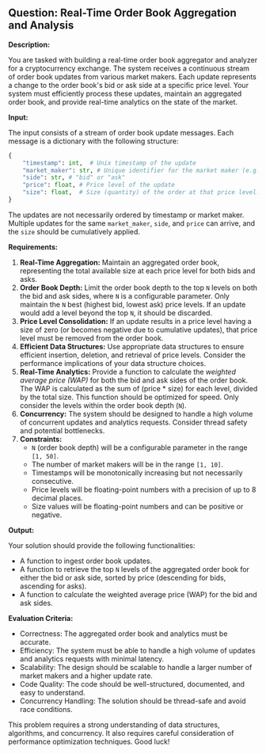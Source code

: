 ## Question: Real-Time Order Book Aggregation and Analysis

**Description:**

You are tasked with building a real-time order book aggregator and analyzer for a cryptocurrency exchange. The system receives a continuous stream of order book updates from various market makers. Each update represents a change to the order book's bid or ask side at a specific price level. Your system must efficiently process these updates, maintain an aggregated order book, and provide real-time analytics on the state of the market.

**Input:**

The input consists of a stream of order book update messages. Each message is a dictionary with the following structure:

```python
{
    "timestamp": int,  # Unix timestamp of the update
    "market_maker": str, # Unique identifier for the market maker (e.g., "MM1", "MM2")
    "side": str, # "bid" or "ask"
    "price": float, # Price level of the update
    "size": float,  # Size (quantity) of the order at that price level. Can be positive (add) or negative (remove)
}
```

The updates are not necessarily ordered by timestamp or market maker. Multiple updates for the same `market_maker`, `side`, and `price` can arrive, and the `size` should be cumulatively applied.

**Requirements:**

1.  **Real-Time Aggregation:** Maintain an aggregated order book, representing the total available size at each price level for both bids and asks.
2.  **Order Book Depth:** Limit the order book depth to the top `N` levels on both the bid and ask sides, where `N` is a configurable parameter.  Only maintain the `N` best (highest bid, lowest ask) price levels. If an update would add a level beyond the top `N`, it should be discarded.
3.  **Price Level Consolidation:** If an update results in a price level having a size of zero (or becomes negative due to cumulative updates), that price level must be removed from the order book.
4.  **Efficient Data Structures:** Use appropriate data structures to ensure efficient insertion, deletion, and retrieval of price levels.  Consider the performance implications of your data structure choices.
5.  **Real-Time Analytics:**  Provide a function to calculate the *weighted average price (WAP)* for both the bid and ask sides of the order book. The WAP is calculated as the sum of (price \* size) for each level, divided by the total size. This function should be optimized for speed. Only consider the levels within the order book depth (`N`).
6.  **Concurrency:** The system should be designed to handle a high volume of concurrent updates and analytics requests. Consider thread safety and potential bottlenecks.
7.  **Constraints:**
    *   `N` (order book depth) will be a configurable parameter in the range `[1, 50]`.
    *   The number of market makers will be in the range `[1, 10]`.
    *   Timestamps will be monotonically increasing but not necessarily consecutive.
    *   Price levels will be floating-point numbers with a precision of up to 8 decimal places.
    *   Size values will be floating-point numbers and can be positive or negative.

**Output:**

Your solution should provide the following functionalities:

*   A function to ingest order book updates.
*   A function to retrieve the top `N` levels of the aggregated order book for either the bid or ask side, sorted by price (descending for bids, ascending for asks).
*   A function to calculate the weighted average price (WAP) for the bid and ask sides.

**Evaluation Criteria:**

*   Correctness: The aggregated order book and analytics must be accurate.
*   Efficiency: The system must be able to handle a high volume of updates and analytics requests with minimal latency.
*   Scalability: The design should be scalable to handle a larger number of market makers and a higher update rate.
*   Code Quality: The code should be well-structured, documented, and easy to understand.
*   Concurrency Handling: The solution should be thread-safe and avoid race conditions.

This problem requires a strong understanding of data structures, algorithms, and concurrency. It also requires careful consideration of performance optimization techniques. Good luck!
